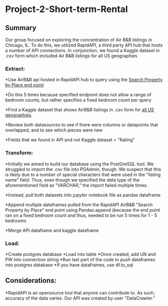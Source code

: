 # Project-2-Short-term-Rental

## Summary
Our group focused on exploring the concentration of Air B&B listings in Chicago, IL. To do this, we utilized RapidAPI, a third party API hub that hosts a number of API connections. In conjunction, we found a Kaggle dataset in .csv form which included Air B&B listings for all US geographies 


### Extract:

*Use AirB&B api hosted in RapidAPI hub to query using the [Search Property by Place end point](https://rapidapi.com/DataCrawler/api/airbnb19/)

*Do this 5 times because specified endpoint does not allow a range of bedroom counts, but rather specifies a fixed bedroom count per query

*Find a Kaggle dataset that shows AirB&B listings in .csv form for [all US geographies](https://www.kaggle.com/datasets/kritikseth/us-airbnb-open-data).

*Review both datasources to see if there were columns or datapoints that overlapped, and to see which pieces were new

*Fields that we found in API and not Kaggle dataset = "Rating" 


### Transform: 

*Initially we aimed to build our database using the PostGreSQL tool. We struggled to import the .csv file into PGAdmin, though. We suspect that this is likely due to a number of special characters that were used in the "listing name" field. Thus, even though we specified the data type of the aforementioned field as "VARCHAR," the import failed multiple times.

*Instead, pull both datasets into jupyter notebook file as pandas dataframe

*Append multiple dataframes pulled from the RapidAPI AirB&B "Search Property by Place" end point using Pandas.append (because the end point ran on a fixed bedroom count and thus, needed to be run 5 times for 1 - 5 bedrooms

*Merge API dataframe and kaggle dataframe


### Load:

*Create postgres database
*Load into table
*Once created, add UN and PW into connection string
*Run last part of the code to push dataframes into postgres database
*If you have dataframes, use df.to_sql


## Considerations:

*RapidAPI is an opensource tool that anyone can contribute to. As such, accuracy of the data varies. Our API was created by user "DataCrawler."



